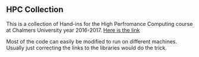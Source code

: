 ## HPC Collection ##
This is a collection of Hand-ins for the High Perfromance Computing course at Chalmers University year 2016-2017. [Here is the link](http://www.math.chalmers.se/Math/Grundutb/CTH/tma881/1617/assignments.html#optimization)

Most of the code can easily be modified to run on different machines. Usually just correcting the links to the libraries would do the trick.

